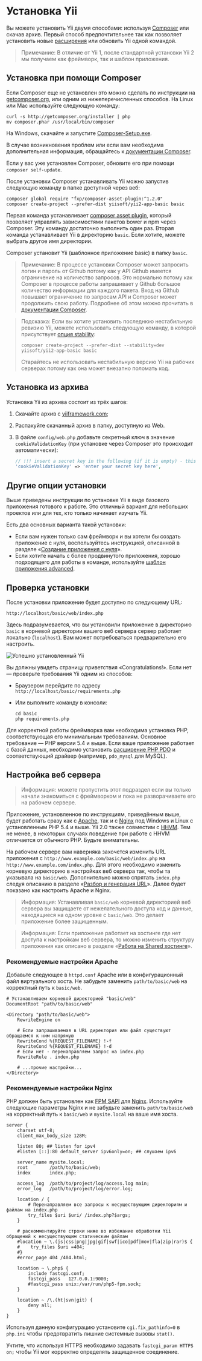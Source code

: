 Установка Yii
==============

Вы можете установить Yii двумя способами: используя [Composer](http://getcomposer.org/) или скачав архив.
Первый способ предпочтительнее так как позволяет установить новые [расширения](structure-extensions.md)
или обновить Yii одной командой.

> Примечание: В отличие от Yii 1, после стандартной установки Yii 2 мы получаем как фреймворк, так и шаблон приложения.


Установка при помощи Composer <a name="installing-via-composer"></a>
-----------------------

Если Composer еще не установлен это можно сделать по инструкции на
[getcomposer.org](https://getcomposer.org/download/), или одним из нижеперечисленных способов. На Linux или Mac 
используйте следующую команду:

  ```
  curl -s http://getcomposer.org/installer | php
  mv composer.phar /usr/local/bin/composer
  ```

На Windows, скачайте и запустите [Composer-Setup.exe](https://getcomposer.org/Composer-Setup.exe).

В случае возникновения проблем или если вам необходима дополнительная информация, обращайтесь
к [документации Composer](https://getcomposer.org/doc/).

Если у вас уже установлен Composer, обновите его при помощи `composer self-update`.

После установки Composer устанавливать Yii можно запустив следующую команду в папке доступной через веб:

    composer global require "fxp/composer-asset-plugin:^1.2.0"
    composer create-project --prefer-dist yiisoft/yii2-app-basic basic

Первая команда устанавливает [composer asset plugin](https://github.com/francoispluchino/composer-asset-plugin/),
который позволяет управлять зависимостями пакетов bower и npm через Composer. Эту команду достаточно выполнить один раз.
Вторая команда устанавливает Yii в директорию `basic`. Если хотите, можете выбрать другое имя директории.

Composer установит Yii (шаблонное приложение basic) в папку `basic`.

> Примечание: В процессе установки Composer может запросить логин и пароль от Github потому как у API Github имеется
> ограничение на количество запросов. Это нормально потому как Composer в процессе работы запрашивает у Github большое
>  количество информации для каждого пакета. Вход на Github повышает ограничение по запросам API и Composer может
> продолжить свою работу. Подробнее об этом можно прочитать в
> [документации Composer](https://getcomposer.org/doc/articles/troubleshooting.md#api-rate-limit-and-oauth-tokens).

> Подсказка: Если вы хотите установить последнюю нестабильную ревизию Yii, можете использовать следующую команду,
> в которой присутствует [опция stability](https://getcomposer.org/doc/04-schema.md#minimum-stability):
>
>     composer create-project --prefer-dist --stability=dev yiisoft/yii2-app-basic basic
>
> Старайтесь не использовать нестабильную версию Yii на рабочих серверах потому как она может внезапно поломать код.


Установка из архива <a name="installing-from-archive-file"></a>
-------------------------------

Установка Yii из архива состоит из трёх шагов:

1. Скачайте архив с [yiiframework.com](http://www.yiiframework.com/download/);
2. Распакуйте скачанный архив в папку, доступную из Web.
3. В файле `config/web.php` добавьте секретный ключ в значение `cookieValidationKey` (при установке через Composer
   это происходит автоматически):

   ```php
   // !!! insert a secret key in the following (if it is empty) - this is required by cookie validation
   'cookieValidationKey' => 'enter your secret key here',
   ```

Другие опции установки <a name="other-installation-options"></a>
--------------------------

Выше приведены инструкции по установке Yii в виде базового приложения готового к работе.
Это отличный вариант для небольших проектов или для тех, кто только начинает изучать Yii.

Есть два основных варианта такой установки:

* Если вам нужен только сам фреймворк и вы хотели бы создать приложение с нуля, воспользуйтесь инструкцией, описанной в
разделе «[Создание приложения с нуля](tutorial-start-from-scratch.md)».
* Если хотите начать с более продвинутого приложения, хорошо подходящего для работы в команде, используйте
[шаблон приложения advanced](tutorial-advanced-app.md).


Проверка установки <a name="verifying-installation"></a>
----------------------

После установки приложение будет доступно по следующему URL:

```
http://localhost/basic/web/index.php
```

Здесь подразумевается, что вы установили приложение в директорию `basic` в корневой директории вашего веб сервера
сервер работает локально (`localhost`). Вам может потребоваться предварительно его настроить.

![Успешно установленный Yii](images/start-app-installed.png)

Вы должны увидеть страницу приветствия «Congratulations!». Если нет — проверьте требования Yii одним из способов:

* Браузером перейдите по адресу `http://localhost/basic/requirements.php`
* Или выполните команду в консоли: 

  ```
  cd basic
  php requirements.php
  ```

Для корректной работы фреймворка вам необходима установка PHP, соответствующая его минимальным требованиям. Основное
требование — PHP версии 5.4 и выше. Если ваше приложение работает с базой данных, необходимо установить
[расширение PHP PDO](http://www.php.net/manual/ru/pdo.installation.php) и соответствующий драйвер 
(например, `pdo_mysql` для MySQL).


Настройка веб сервера <a name="configuring-web-servers"></a>
-----------------------

> Информация: можете пропустить этот подраздел если вы только начали знакомиться с фреймворком и пока не разворачиваете
  его на рабочем сервере.

Приложение, установленное по инструкциям, приведённым выше, будет работать сразу как с [Apache](http://httpd.apache.org/),
так и с [Nginx](http://nginx.org/) под Windows и Linux с установленным PHP 5.4 и выше. Yii 2.0 также совместим с
[HHVM](http://hhvm.com/). Тем не менее, в некоторых случаях поведение при работе с HHVM отличается от обычного PHP.
Будьте внимательны.

На рабочем сервере вам наверняка захочется изменить URL приложения с `http://www.example.com/basic/web/index.php`
на `http://www.example.com/index.php`. Для этого необходимо изменить корневую директорию в настройках веб сервера так,
чтобы та указывала на `basic/web`. Дополнительно можно спрятать `index.php` следуя описанию в разделе
«[Разбор и генерация URL](runtime-url-handling.md)». Далее будет показано как настроить Apache и Nginx.

> Информация: Устанавливая `basic/web` корневой директорией веб сервера вы защищаете от нежелательного доступа код и данные,
  находящиеся на одном уровне с `basic/web`. Это делает приложение более защищенным.

> Информация: Если приложение работает на хостинге где нет доступа к настройкам веб сервера, то можно изменить структуру
  приложения как описано в разделе «[Работа на Shared хостинге](tutorial-shared-hosting.md)».


### Рекомендуемые настройки Apache <a name="recommended-apache-configuration"></a>

Добавьте следующее в `httpd.conf` Apache или в конфигурационный файл виртуального хоста. Не забудьте заменить
`path/to/basic/web` на корректный путь к `basic/web`.

```
# Устанавливаем корневой директорией "basic/web"
DocumentRoot "path/to/basic/web"

<Directory "path/to/basic/web">
    RewriteEngine on

    # Если запрашиваемая в URL директория или файл существуют обращаемся к ним напрямую
    RewriteCond %{REQUEST_FILENAME} !-f
    RewriteCond %{REQUEST_FILENAME} !-d
    # Если нет - перенаправляем запрос на index.php
    RewriteRule . index.php

    # ...прочие настройки...
</Directory>
```


### Рекомендуемые настройки Nginx <a name="recommended-nginx-configuration"></a>

PHP должен быть установлен как [FPM SAPI](http://php.net/manual/ru/install.fpm.php) для [Nginx](http://wiki.nginx.org/).
Используйте следующие параметры Nginx и не забудьте заменить `path/to/basic/web` на корректный путь к `basic/web` и
`mysite.local` на ваше имя хоста.

```
server {
    charset utf-8;
    client_max_body_size 128M;

    listen 80; ## listen for ipv4
    #listen [::]:80 default_server ipv6only=on; ## слушаем ipv6

    server_name mysite.local;
    root        /path/to/basic/web;
    index       index.php;

    access_log  /path/to/project/log/access.log main;
    error_log   /path/to/project/log/error.log;

    location / {
        # Перенаправляем все запросы к несуществующим директориям и файлам на index.php
        try_files $uri $uri/ /index.php?$args;
    }

    # раскомментируйте строки ниже во избежание обработки Yii обращений к несуществующим статическим файлам
    #location ~ \.(js|css|png|jpg|gif|swf|ico|pdf|mov|fla|zip|rar)$ {
    #    try_files $uri =404;
    #}
    #error_page 404 /404.html;

    location ~ \.php$ {
        include fastcgi.conf;
        fastcgi_pass   127.0.0.1:9000;
        #fastcgi_pass unix:/var/run/php5-fpm.sock;
    }

    location ~ /\.(ht|svn|git) {
        deny all;
    }
}
```

Используя данную конфигурацию установите `cgi.fix_pathinfo=0` в `php.ini` чтобы предотвратить лишние системные
вызовы `stat()`.

Учтите, что используя HTTPS необходимо задавать `fastcgi_param HTTPS on;` чтобы Yii мог корректно определять защищенное
соединение.
